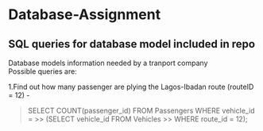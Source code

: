 # Database-Assignment
## SQL queries for database model included in repo
Database models information needed by a tranport company<br>
Possible queries are: <br>

 1.Find out how many passenger are plying the Lagos-Ibadan route (routeID = 12) - 
> SELECT COUNT(passenger_id) FROM Passengers
> WHERE vehicle_id = 
	>> (SELECT vehicle_id FROM Vehicles
	>> WHERE route_id = 12);
